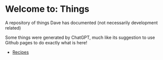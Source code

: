 <link rel="stylesheet" href="https://cdnjs.cloudflare.com/ajax/libs/github-markdown-css/4.0.0/github-markdown.min.css">

# Welcome to: **Things**

A repository of things Dave has documented (not necessarily development related)

Some things were generated by ChatGPT, much like its suggestion to use Github pages to do exactly what is here!

- [Recipes](Recipes/)
